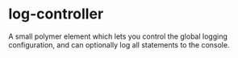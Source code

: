 log-controller
==============

A small polymer element which lets you control the global logging configuration, and can optionally log all statements to the console.
